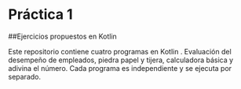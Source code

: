 
# Práctica 1

##Ejercicios propuestos en Kotlin

Este repositorio contiene cuatro programas en Kotlin . Evaluación del desempeño de empleados, piedra papel y tijera, calculadora  básica y adivina el número. Cada programa es independiente y se ejecuta por separado.

